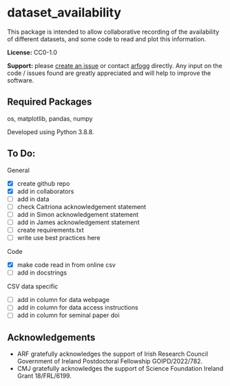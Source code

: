 # dataset_availability

This package is intended to allow collaborative recording of the availability of different datasets, and some code to read and plot this information.

**License:** CC0-1.0

**Support:** please [create an issue](https://github.com/arfogg/dataset_availability/issues) or contact [arfogg](https://github.com/arfogg) directly. Any input on the code / issues found are greatly appreciated and will help to improve the software.

## Required Packages

os, matplotlib, pandas, numpy

Developed using Python 3.8.8. 

## To Do:

General
- [x] create github repo
- [x] add in collaborators
- [ ] add in data
- [ ] check Caitriona acknowledgement statement
- [ ] add in Simon acknowledgement statement
- [ ] add in James acknowledgement statement
- [ ] create requirements.txt
- [ ] write use best practices here

Code
- [x] make code read in from online csv
- [ ] add in docstrings

CSV data specific
- [ ] add in column for data webpage
- [ ] add in column for data access instructions
- [ ] add in column for seminal paper doi

## Acknowledgements

* ARF gratefully acknowledges the support of Irish Research Council Government of Ireland Postdoctoral Fellowship GOIPD/2022/782.
* CMJ gratefully acknowledges the support of Science Foundation Ireland Grant 18/FRL/6199.

